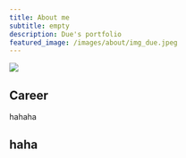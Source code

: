 ```yaml
---
title: About me
subtitle: empty
description: Due's portfolio
featured_image: /images/about/img_due.jpeg
---
```


![]({{site.baseurl}}/images/about/img_due.jpeg)

## Career

hahaha

## haha

<!-- <a href="https://jekyllthemes.io/theme/duet-portfolio-jekyll-theme" class="button button--large">Get This Theme</a> -->
